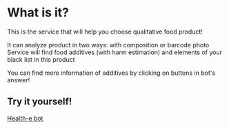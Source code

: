 # What is it?

This is the service that will help you choose qualitative food product!

It can analyze product in two ways: with composition or barcode photo  
Service will find food additives (with harm estimation) and elements of your black list in this product

You can find more information of additives by clicking on buttons in bot's answer!

## Try it yourself!
<a href="https://t.me/health_e_bot">Health-e bot</a>
